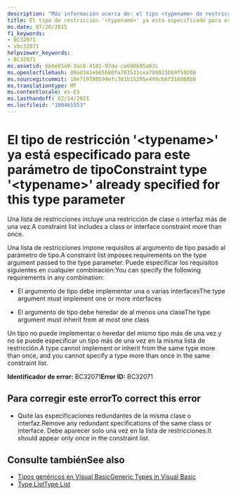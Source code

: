 ```yaml
---
description: "Más información acerca de: el tipo <typename> de restricción ' ' ya se ha especificado para este parámetro de tipo"
title: El tipo de restricción '<typename>' ya está especificado para este parámetro de tipo
ms.date: 07/20/2015
f1_keywords:
- BC32071
- vbc32071
helpviewer_keywords:
- BC32071
ms.assetid: 6b0e85e9-3ac8-4181-97de-ca690b95a63c
ms.openlocfilehash: 09ad341eb65b80fa703531cea700015bb9f59208
ms.sourcegitcommit: 10e719780594efc781b15295e499c66f316068b8
ms.translationtype: MT
ms.contentlocale: es-ES
ms.lasthandoff: 02/14/2021
ms.locfileid: "100465553"
---
```

# <a name="constraint-type-typename-already-specified-for-this-type-parameter"></a><span data-ttu-id="ead36-103">El tipo de restricción '\<typename>' ya está especificado para este parámetro de tipo</span><span class="sxs-lookup"><span data-stu-id="ead36-103">Constraint type '\<typename>' already specified for this type parameter</span></span>

<span data-ttu-id="ead36-104">Una lista de restricciones incluye una restricción de clase o interfaz más de una vez.</span><span class="sxs-lookup"><span data-stu-id="ead36-104">A constraint list includes a class or interface constraint more than once.</span></span>  
  
 <span data-ttu-id="ead36-105">Una lista de restricciones impone requisitos al argumento de tipo pasado al parámetro de tipo.</span><span class="sxs-lookup"><span data-stu-id="ead36-105">A constraint list imposes requirements on the type argument passed to the type parameter.</span></span> <span data-ttu-id="ead36-106">Puede especificar los requisitos siguientes en cualquier combinación:</span><span class="sxs-lookup"><span data-stu-id="ead36-106">You can specify the following requirements in any combination:</span></span>  
  
- <span data-ttu-id="ead36-107">El argumento de tipo debe implementar una o varias interfaces</span><span class="sxs-lookup"><span data-stu-id="ead36-107">The type argument must implement one or more interfaces</span></span>  
  
- <span data-ttu-id="ead36-108">El argumento de tipo debe heredar de al menos una clase</span><span class="sxs-lookup"><span data-stu-id="ead36-108">The type argument must inherit from at most one class</span></span>  
  
 <span data-ttu-id="ead36-109">Un tipo no puede implementar o heredar del mismo tipo más de una vez y no se puede especificar un tipo más de una vez en la misma lista de restricción.</span><span class="sxs-lookup"><span data-stu-id="ead36-109">A type cannot implement or inherit from the same type more than once, and you cannot specify a type more than once in the same constraint list.</span></span>  
  
 <span data-ttu-id="ead36-110">**Identificador de error:** BC32071</span><span class="sxs-lookup"><span data-stu-id="ead36-110">**Error ID:** BC32071</span></span>  
  
## <a name="to-correct-this-error"></a><span data-ttu-id="ead36-111">Para corregir este error</span><span class="sxs-lookup"><span data-stu-id="ead36-111">To correct this error</span></span>  
  
- <span data-ttu-id="ead36-112">Quite las especificaciones redundantes de la misma clase o interfaz.</span><span class="sxs-lookup"><span data-stu-id="ead36-112">Remove any redundant specifications of the same class or interface.</span></span> <span data-ttu-id="ead36-113">Debe aparecer solo una vez en la lista de restricciones.</span><span class="sxs-lookup"><span data-stu-id="ead36-113">It should appear only once in the constraint list.</span></span>  
  
## <a name="see-also"></a><span data-ttu-id="ead36-114">Consulte también</span><span class="sxs-lookup"><span data-stu-id="ead36-114">See also</span></span>

- [<span data-ttu-id="ead36-115">Tipos genéricos en Visual Basic</span><span class="sxs-lookup"><span data-stu-id="ead36-115">Generic Types in Visual Basic</span></span>](../programming-guide/language-features/data-types/generic-types.md)
- [<span data-ttu-id="ead36-116">Type List</span><span class="sxs-lookup"><span data-stu-id="ead36-116">Type List</span></span>](../language-reference/statements/type-list.md)
